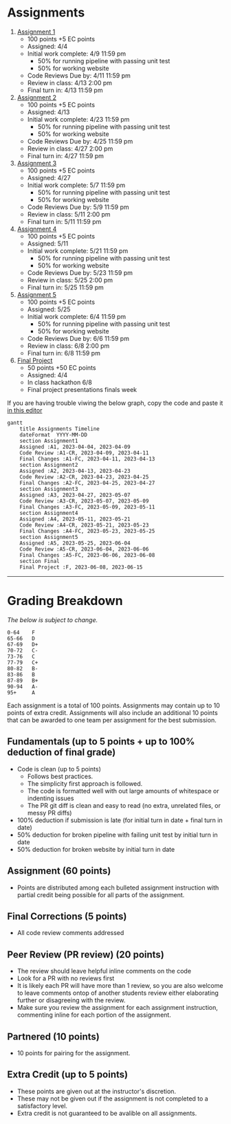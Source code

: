 # Assignments

1. [Assignment 1](Assignment1.md)
   - 100 points +5 EC points
   - Assigned: 4/4
   - Initial work complete: 4/9 11:59 pm
     - 50% for running pipeline with passing unit test
     - 50% for working website
   - Code Reviews Due by: 4/11 11:59 pm
   - Review in class: 4/13 2:00 pm
   - Final turn in: 4/13 11:59 pm
1. [Assignment 2](Assignment2.md)
   - 100 points +5 EC points
   - Assigned: 4/13
   - Initial work complete: 4/23 11:59 pm
     - 50% for running pipeline with passing unit test
     - 50% for working website
   - Code Reviews Due by: 4/25 11:59 pm
   - Review in class: 4/27 2:00 pm
   - Final turn in: 4/27 11:59 pm
1. [Assignment 3](Assignment3.md)
   - 100 points +5 EC points
   - Assigned: 4/27
   - Initial work complete: 5/7 11:59 pm
     - 50% for running pipeline with passing unit test
     - 50% for working website
   - Code Reviews Due by: 5/9 11:59 pm
   - Review in class: 5/11 2:00 pm
   - Final turn in: 5/11 11:59 pm
1. [Assignment 4](Assignment4.md)
   - 100 points +5 EC points
   - Assigned: 5/11
   - Initial work complete: 5/21 11:59 pm
     - 50% for running pipeline with passing unit test
     - 50% for working website
   - Code Reviews Due by: 5/23 11:59 pm
   - Review in class: 5/25 2:00 pm
   - Final turn in: 5/25 11:59 pm
1. [Assignment 5](Assignment5.md)
   - 100 points +5 EC points
   - Assigned: 5/25
   - Initial work complete: 6/4 11:59 pm
     - 50% for running pipeline with passing unit test
     - 50% for working website
   - Code Reviews Due by: 6/6 11:59 pm
   - Review in class: 6/8 2:00 pm
   - Final turn in: 6/8 11:59 pm
1. [Final Project](Final.md)
   - 50 points +50 EC points
   - Assigned: 4/4
   - In class hackathon 6/8
   - Final project presentations finals week

If you are having trouble viwing the below graph, copy the code and paste it [in this editor](https://mermaid-js.github.io/docs/mermaid-live-editor-beta)

```mermaid
gantt
    title Assignments Timeline
    dateFormat  YYYY-MM-DD
    section Assignment1
    Assigned :A1, 2023-04-04, 2023-04-09
    Code Review :A1-CR, 2023-04-09, 2023-04-11
    Final Changes :A1-FC, 2023-04-11, 2023-04-13
    section Assignment2
    Assigned :A2, 2023-04-13, 2023-04-23
    Code Review :A2-CR, 2023-04-23, 2023-04-25
    Final Changes :A2-FC, 2023-04-25, 2023-04-27
    section Assignment3
    Assigned :A3, 2023-04-27, 2023-05-07
    Code Review :A3-CR, 2023-05-07, 2023-05-09
    Final Changes :A3-FC, 2023-05-09, 2023-05-11
    section Assignment4
    Assigned :A4, 2023-05-11, 2023-05-21
    Code Review :A4-CR, 2023-05-21, 2023-05-23
    Final Changes :A4-FC, 2023-05-23, 2023-05-25
    section Assignment5
    Assigned :A5, 2023-05-25, 2023-06-04
    Code Review :A5-CR, 2023-06-04, 2023-06-06
    Final Changes :A5-FC, 2023-06-06, 2023-06-08
    section Final
    Final Project :F, 2023-06-08, 2023-06-15

```

---

# Grading Breakdown

_The below is subject to change._

```
0-64	F
65-66	D
67-69	D+
70-72	C-
73-76	C
77-79	C+
80-82	B-
83-86	B
87-89	B+
90-94	A-
95+     A
```

Each assignment is a total of 100 points. Assignments may contain up to 10 points of extra credit.
Assignments will also include an additional 10 points that can be awarded to one team per assignment for the best submission.

## Fundamentals (up to 5 points + up to 100% deduction of final grade)

- Code is clean (up to 5 points)
  - Follows best practices.
  - The simplicity first approach is followed.
  - The code is formatted well with out large amounts of whitespace or indenting issues
  - The PR git diff is clean and easy to read (no extra, unrelated files, or messy PR diffs)
- 100% deduction if submission is late (for initial turn in date + final turn in date)
- 50% deduction for broken pipeline with failing unit test by initial turn in date
- 50% deduction for broken website by initial turn in date

## Assignment (60 points)

- Points are distributed among each bulleted assignment instruction with partial credit being possible for all parts of the assignment.

## Final Corrections (5 points)

- All code review comments addressed

## Peer Review (PR review) (20 points)

- The review should leave helpful inline comments on the code
- Look for a PR with no reviews first
- It is likely each PR will have more than 1 review, so you are also welcome to leave comments ontop of another students review either elaborating further or disagreeing with the review.
- Make sure you review the assignment for each assignment instruction, commenting inline for each portion of the assignment.

## Partnered (10 points)

- 10 points for pairing for the assignment.

## Extra Credit (up to 5 points)

- These points are given out at the instructor's discretion.
- These may not be given out if the assignment is not completed to a satisfactory level.
- Extra credit is not guaranteed to be avalible on all assignments.
